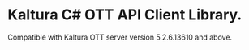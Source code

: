 # Kaltura C# OTT API Client Library.
Compatible with Kaltura OTT server version 5.2.6.13610 and above.
